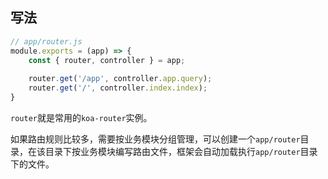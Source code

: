 ## 写法

```javascript
// app/router.js
module.exports = (app) => {
    const { router, controller } = app;
    
    router.get('/app', controller.app.query);
    router.get('/', controller.index.index);
}
```

`router`就是常用的`koa-router`实例。

如果路由规则比较多，需要按业务模块分组管理，可以创建一个`app/router`目录，在该目录下按业务模块编写路由文件，框架会自动加载执行`app/router`目录下的文件。
